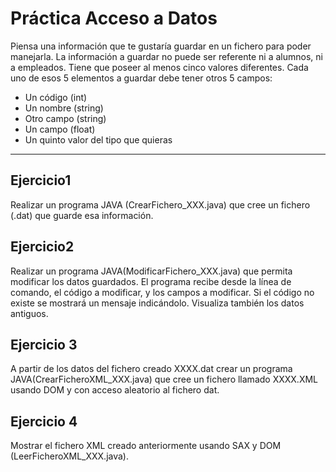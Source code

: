 # Práctica Acceso a Datos

Piensa una información que te gustaría guardar en un fichero para poder manejarla. La información a guardar no puede ser referente ni a alumnos, ni a empleados. Tiene que poseer al menos
cinco valores diferentes.
Cada uno de esos 5 elementos a guardar debe tener otros 5 campos:
- Un código (int)
- Un nombre (string)
- Otro campo (string)
- Un campo (float)
- Un quinto valor del tipo que quieras
---

## Ejercicio1

Realizar un programa JAVA (CrearFichero_XXX.java) que cree un fichero (.dat) que guarde
esa información.

## Ejercicio2

Realizar un programa JAVA(ModificarFichero_XXX.java) que permita modificar los datos
guardados. El programa recibe desde la línea de comando, el código a modificar, y los campos a modificar. Si el código no existe se mostrará un mensaje indicándolo. Visualiza también los datos antiguos. 


## Ejercicio 3

A partir de los datos del fichero creado XXXX.dat crear un programa JAVA(CrearFicheroXML_XXX.java) que cree un fichero llamado XXXX.XML usando DOM y con acceso aleatorio al fichero dat.

## Ejercicio 4

Mostrar el fichero XML creado anteriormente usando SAX y DOM (LeerFicheroXML_XXX.java). 

